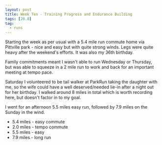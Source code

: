 ```yaml
---
layout: post
title: Week Ten - Training Progress and Endurance Building
tags: [20.8]
tag:
  - runs
---
```


Starting the week as per usual with a 5.4 mile run commute home via Pittville park - nice and easy but with quite strong winds. Legs were quite heavy after the weekend's efforts. It was also my 36th birthday.

Family commitments meant I wasn't able to run Wednesday or Thursday, but was able to squeeze in a 2 mile run to work and back for an important meeting at tempo pace.

Saturday I volunteered to be tail walker at ParkRun taking the daughter with me, so the wife could have a well deserved/needed lie-in after a night out for her birthday. I walked around 8 miles in total which is worth recording here, but doesn't factor in to my goal.

I went for an afternoon 5.5 miles easy run, followed by 7.9 miles on the Sunday in the wind.

* 5.4 miles - easy commute
* 2.0 miles - tempo commute
* 5.5 miles - easy
* 7.9 miles - long run

